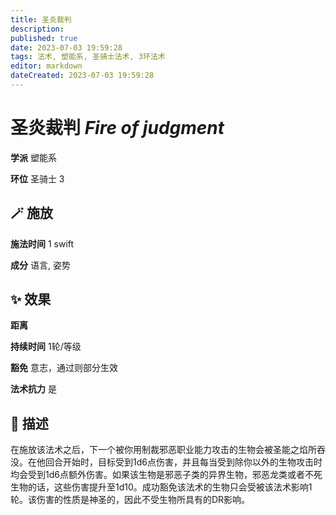 ```yaml
---
title: 圣炎裁判
description: 
published: true
date: 2023-07-03 19:59:28
tags: 法术, 塑能系, 圣骑士法术, 3环法术
editor: markdown
dateCreated: 2023-07-03 19:59:28
---
```


# **圣炎裁判** *Fire of judgment*

**学派** 塑能系 

**环位** 圣骑士 3

## 🪄 施放

**施法时间** 1 swift

**成分** 语言, 姿势

## ✨ 效果  

**距离**   

**持续时间** 1轮/等级 

**豁免** 意志，通过则部分生效

**法术抗力** 是

## 📖 描述

在施放该法术之后，下一个被你用制裁邪恶职业能力攻击的生物会被圣能之焰所吞没。在他回合开始时，目标受到1d6点伤害，并且每当受到除你以外的生物攻击时均会受到1d6点额外伤害。如果该生物是邪恶子类的异界生物，邪恶龙类或者不死生物的话，这些伤害提升至1d10。成功豁免该法术的生物只会受被该法术影响1轮。该伤害的性质是神圣的，因此不受生物所具有的DR影响。
    
